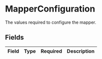 # MapperConfiguration

The values required to configure the mapper.


## Fields

| Field       | Type        | Required    | Description |
| ----------- | ----------- | ----------- | ----------- |